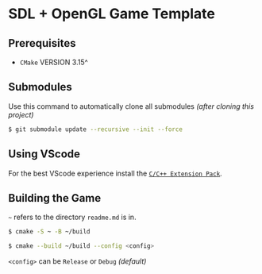 # SDL + OpenGL Game Template

## Prerequisites
- `CMake` VERSION 3.15^

## Submodules
Use this command to automatically clone all submodules *(after cloning this project)*
```sh
$ git submodule update --recursive --init --force
```

## Using VScode
For the best VScode experience install the
[`C/C++ Extension Pack`](https://marketplace.visualstudio.com/items?itemName=ms-vscode.cpptools-extension-pack).

## Building the Game
`~` refers to the directory `readme.md` is in.
```sh
$ cmake -S ~ -B ~/build

$ cmake --build ~/build --config <config>
```
`<config>` can be `Release` or `Debug` *(default)*
